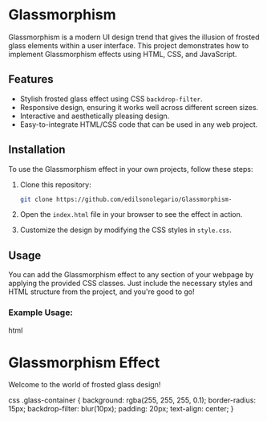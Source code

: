 # Glassmorphism

Glassmorphism is a modern UI design trend that gives the illusion of frosted glass elements within a user interface. This project demonstrates how to implement Glassmorphism effects using HTML, CSS, and JavaScript.

## Features

- Stylish frosted glass effect using CSS `backdrop-filter`.
- Responsive design, ensuring it works well across different screen sizes.
- Interactive and aesthetically pleasing design.
- Easy-to-integrate HTML/CSS code that can be used in any web project.

## Installation

To use the Glassmorphism effect in your own projects, follow these steps:

1. Clone this repository:

    ```bash
    git clone https://github.com/edilsonolegario/Glassmorphism-
    ```

2. Open the `index.html` file in your browser to see the effect in action.

3. Customize the design by modifying the CSS styles in `style.css`.

## Usage

You can add the Glassmorphism effect to any section of your webpage by applying the provided CSS classes. Just include the necessary styles and HTML structure from the project, and you're good to go!

### Example Usage:

html
<div class="glass-container">
  <h1>Glassmorphism Effect</h1>
  <p>Welcome to the world of frosted glass design!</p>
</div>

css
.glass-container {
  background: rgba(255, 255, 255, 0.1);
  border-radius: 15px;
  backdrop-filter: blur(10px);
  padding: 20px;
  text-align: center;
}
